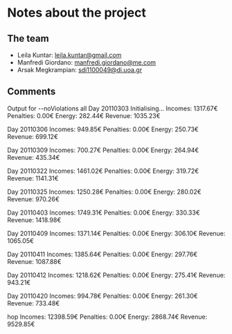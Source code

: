 # Notes about the project

## The team

- Leila Kuntar: leila.kuntar@gmail.com
- Manfredi Giordano: manfredi.giordano@me.com
- Arsak Megkrampian: sdi1100049@di.uoa.gr

## Comments
Output for --noViolations all
Day 20110303
Initialising...
Incomes:    1317.67€
Penalties:  0.00€
Energy:     282.44€
Revenue:    1035.23€

Day 20110306
Incomes:    949.85€
Penalties:  0.00€
Energy:     250.73€
Revenue:    699.12€

Day 20110309
Incomes:    700.27€
Penalties:  0.00€
Energy:     264.94€
Revenue:    435.34€

Day 20110322
Incomes:    1461.02€
Penalties:  0.00€
Energy:     319.72€
Revenue:    1141.31€

Day 20110325
Incomes:    1250.28€
Penalties:  0.00€
Energy:     280.02€
Revenue:    970.26€

Day 20110403
Incomes:    1749.31€
Penalties:  0.00€
Energy:     330.33€
Revenue:    1418.98€

Day 20110409
Incomes:    1371.14€
Penalties:  0.00€
Energy:     306.10€
Revenue:    1065.05€

Day 20110411
Incomes:    1385.64€
Penalties:  0.00€
Energy:     297.76€
Revenue:    1087.88€

Day 20110412
Incomes:    1218.62€
Penalties:  0.00€
Energy:     275.41€
Revenue:    943.21€

Day 20110420
Incomes:    994.78€
Penalties:  0.00€
Energy:     261.30€
Revenue:    733.48€

hop
Incomes:    12398.59€
Penalties:  0.00€
Energy:     2868.74€
Revenue:    9529.85€

